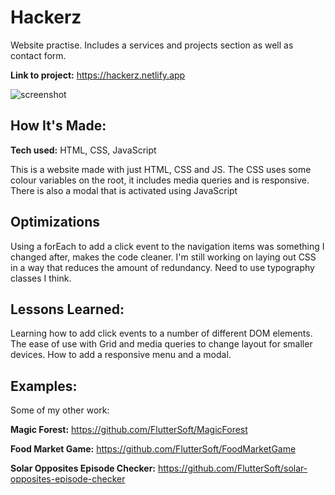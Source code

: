 # Hackerz
Website practise. Includes a services and projects section as well as contact form.

**Link to project:** https://hackerz.netlify.app

![screenshot](blob:https://imgur.com/57121c4d-5b71-4bae-871b-e3494af22972)

## How It's Made:

**Tech used:** HTML, CSS, JavaScript

This is a website made with just HTML, CSS and JS. The CSS uses some colour variables on the root, it includes media queries and is responsive. There is also a modal that is activated using JavaScript


## Optimizations

Using a forEach to add a click event to the navigation items was something I changed after, makes the code cleaner. I'm still working on laying out CSS in a way that reduces the amount of redundancy. Need to use typography classes I think.


## Lessons Learned:

Learning how to add click events to a number of different DOM elements. The ease of use with Grid and media queries to change layout for smaller devices. How to add a responsive menu and a modal. 

## Examples:
Some of my other work:

**Magic Forest:** https://github.com/FlutterSoft/MagicForest

**Food Market Game:** https://github.com/FlutterSoft/FoodMarketGame

**Solar Opposites Episode Checker:** https://github.com/FlutterSoft/solar-opposites-episode-checker




